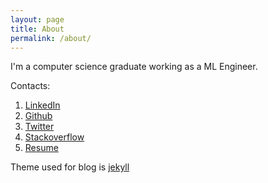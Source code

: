 ```yaml
---
layout: page
title: About
permalink: /about/
---
```


I'm a computer science graduate working as a ML Engineer.

Contacts: 
1. [LinkedIn][linkedin]
2. [Github][github]
3. [Twitter][twitter]
4. [Stackoverflow][stackoverflow]
5. [Resume][resume]


Theme used for blog is [jekyll][jekyll]

[linkedin]: https://www.linkedin.com/in/gautampramesh/
[github]: https://github.com/prameshgautam
[twitter]: https://twitter.com/pgautamm
[stackoverflow]: https://stackoverflow.com/users/3816285/prms
[jekyll]: https://github.com/jekyll/minima
[resume]: http://bit.ly/3b5OPi6

